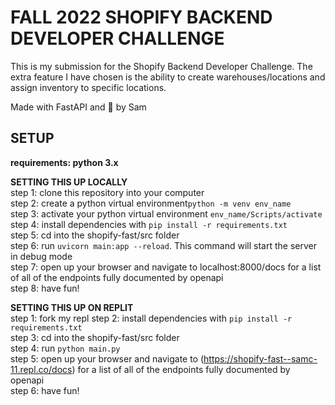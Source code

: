 # FALL 2022 SHOPIFY BACKEND DEVELOPER CHALLENGE
This is my submission for the Shopify Backend Developer Challenge. The extra feature I have chosen is the ability to create warehouses/locations and assign inventory to specific locations.

Made with FastAPI and :blue_heart: by Sam


## SETUP
**requirements: python 3.x**

**SETTING THIS UP LOCALLY**\
step 1: clone this repository into your computer\
step 2: create a python virtual environment``` python -m venv env_name ```\
step 3: activate your python virtual environment ```env_name/Scripts/activate```\
step 4: install dependencies with ``` pip install -r requirements.txt ``` \
step 5: cd into the shopify-fast/src folder\
step 6: run ```uvicorn main:app --reload```. This command will start the server in debug mode\
step 7: open up your browser and navigate to localhost:8000/docs for a list of all of the endpoints fully documented by openapi\
step 8: have fun!


**SETTING THIS UP ON REPLIT**\
step 1: fork my repl
step 2: install dependencies with ``` pip install -r requirements.txt ```\
step 3: cd into the shopify-fast/src folder\
step 4: run ```python main.py```\
step 5: open up your browser and navigate to (https://shopify-fast--samc-11.repl.co/docs) for a list of all of the endpoints fully documented by openapi\
step 6: have fun!





